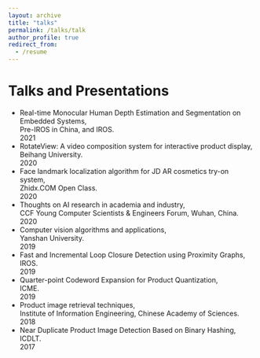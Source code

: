 ```yaml
---
layout: archive
title: "talks"
permalink: /talks/talk
author_profile: true
redirect_from:
  - /resume
---
```

# Talks and Presentations #
* Real-time Monocular Human Depth Estimation and Segmentation on Embedded Systems,  
 Pre-IROS in China, and IROS.  
 2021
* RotateView: A video composition system for interactive product display,  
 Beihang University.  
 2020 
* Face landmark localization algorithm for JD AR cosmetics try-on system,   
 Zhidx.COM Open Class.  
 2020   
* Thoughts on AI research in academia and industry,  
CCF Young Computer Scientists & Engineers Forum, Wuhan, China.  
2020    
* Computer vision algorithms and applications,  
  Yanshan University.     
  2019 
 * Fast and Incremental Loop Closure Detection using Proximity Graphs,  
   IROS.  
   2019
 * Quarter-point Codeword Expansion for Product Quantization,  
   ICME.  
   2019
* Product image retrieval techniques,  
 Institute of Information Engineering, Chinese Academy of Sciences.    
 2018
* Near Duplicate Product Image Detection Based on Binary Hashing, 
 ICDLT.   
 2017
